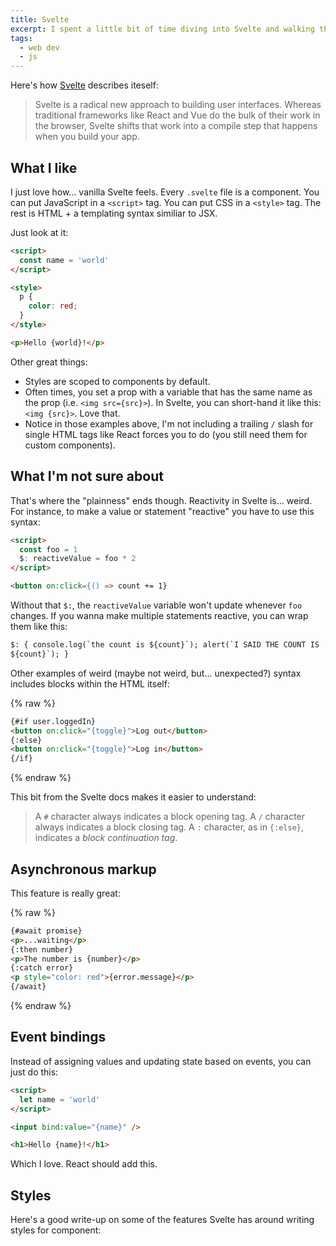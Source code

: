 ```yaml
---
title: Svelte
excerpt: I spent a little bit of time diving into Svelte and walking through the official tutorial. Here are some things that stood out to me.
tags:
  - web dev
  - js
---
```


Here's how [Svelte][svelte] describes iteself:

> Svelte is a radical new approach to building user interfaces. Whereas traditional frameworks like React and Vue do the bulk of their work in the browser, Svelte shifts that work into a compile step that happens when you build your app.

## What I like

I just love how... vanilla Svelte feels. Every `.svelte` file is a component. You can put JavaScript in a `<script>` tag. You can put CSS in a `<style>` tag. The rest is HTML + a templating syntax similiar to JSX.

Just look at it:

```html
<script>
  const name = 'world'
</script>

<style>
  p {
    color: red;
  }
</style>

<p>Hello {world}!</p>
```

Other great things:

- Styles are scoped to components by default.
- Often times, you set a prop with a variable that has the same name as the prop (i.e. `<img src={src}>`). In Svelte, you can short-hand it like this: `<img {src}>`. Love that.
- Notice in those examples above, I'm not including a trailing `/` slash for single HTML tags like React forces you to do (you still need them for custom components).

## What I'm not sure about

That's where the "plainness" ends though. Reactivity in Svelte is... weird. For instance, to make a value or statement "reactive" you have to use this syntax:

```html
<script>
  const foo = 1
  $: reactiveValue = foo * 2
</script>

<button on:click={() => count += 1}
```

Without that `$:`, the `reactiveValue` variable won't update whenever `foo` changes. If you wanna make multiple statements reactive, you can wrap them like this:

```html
$: { console.log(`the count is ${count}`); alert(`I SAID THE COUNT IS
${count}`); }
```

Other examples of weird (maybe not weird, but... unexpected?) syntax includes blocks within the HTML itself:

{% raw %}

```html
{#if user.loggedIn}
<button on:click="{toggle}">Log out</button>
{:else}
<button on:click="{toggle}">Log in</button>
{/if}
```

{% endraw %}

This bit from the Svelte docs makes it easier to understand:

> A `#` character always indicates a block opening tag. A `/` character always indicates a block closing tag. A `:` character, as in `{:else}`, indicates a _block continuation tag_.

## Asynchronous markup

This feature is really great:

{% raw %}

```html
{#await promise}
<p>...waiting</p>
{:then number}
<p>The number is {number}</p>
{:catch error}
<p style="color: red">{error.message}</p>
{/await}
```

{% endraw %}

## Event bindings

Instead of assigning values and updating state based on events, you can just do this:

```html
<script>
  let name = 'world'
</script>

<input bind:value="{name}" />

<h1>Hello {name}!</h1>
```

Which I love. React should add this.

[svelte]: https://svelte.dev

## Styles

Here's a good write-up on some of the features Svelte has around writing styles for component:

<book-mark url='https://css-tricks.com/what-i-like-about-writing-styles-with-svelte/'></book-mark>
